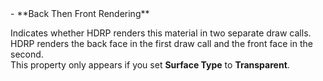 <tr>
<td>- **Back Then Front Rendering**</td>
<td>

Indicates whether HDRP renders this material in two separate draw calls. HDRP renders the back face in the first draw call and the front face in the second.<br/>This property only appears if you set **Surface Type** to **Transparent**.

</td>
</tr>